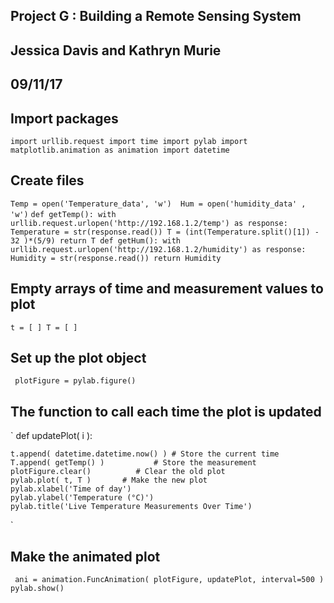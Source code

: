 


## Project G : Building a Remote Sensing System
## Jessica Davis and Kathryn Murie 
## 09/11/17

## Import packages
`
import urllib.request
import time
import pylab
import matplotlib.animation as animation
import datetime
`

## Create files 
`
Temp = open('Temperature_data', 'w') 
Hum = open('humidity_data' , 'w')
`
`
def getTemp():
	with urllib.request.urlopen('http://192.168.1.2/temp') as response:
		Temperature = str(response.read())
		T = (int(Temperature.split()[1]) - 32 )*(5/9)
	return T
def getHum():
	with urllib.request.urlopen('http://192.168.1.2/humidity') as response:
		Humidity = str(response.read())
	return Humidity `
	
## Empty arrays of time and measurement values to plot
`
t = [ ]
T = [ ]
`
## Set up the plot object
`
plotFigure = pylab.figure()`
## The function to call each time the plot is updated
`
def updatePlot( i ):
    
    t.append( datetime.datetime.now() ) # Store the current time
    T.append( getTemp() )           # Store the measurement
    plotFigure.clear()          # Clear the old plot
    pylab.plot( t, T )       # Make the new plot
    pylab.xlabel('Time of day')
    pylab.ylabel('Temperature (°C)')
    pylab.title('Live Temperature Measurements Over Time')
`
## Make the animated plot
`
ani = animation.FuncAnimation( plotFigure, updatePlot, interval=500 )
pylab.show()`
